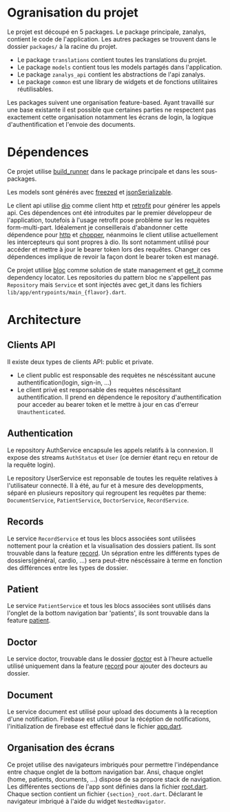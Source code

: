 # Ogranisation du projet
Le projet est découpé en 5 packages.
Le package principale, zanalys, contient le code de l'application.
Les autres packages se trouvent dans le dossier `packages/` à la racine du projet.
- Le package `translations` contient toutes les translations du projet.
- Le package `models` contient tous les models partagés dans l'application.
- Le package `zanalys_api` contient les abstractions de l'api zanalys.
- Le package `common` est une library de widgets et de fonctions utilitaires réutilisables.

Les packages suivent une organisation feature-based. Ayant travaillé sur une base existante il est possible que certaines parties ne respectent pas exactement cette organisation notamment les écrans de login, la logique d'authentification et l'envoie des documents.

# Dépendences
Ce projet utilise [build_runner](https://pub.dev/packages/build_runner) dans le package principale et dans les sous-packages.

Les models sont générés avec [freezed](https://pub.dev/packages/freezed) et [jsonSerializable](https://pub.dev/packages/json_serializable).

Le client api utilise [dio](https://pub.dev/packages/dio) comme client http et [retrofit](https://pub.dev/packages/retrofit) pour générer les appels api. Ces dépendences ont été introduites par le premier développeur de l'application, toutefois à l'usage retrofit pose problème sur les requètes form-multi-part. Idéalement je conseillerais d'abandonner cette dépendence pour [http](https://pub.dev/packages/http) et [chopper](https://pub.dev/packages/chopper), néanmoins le client utilise actuellement les intercepteurs qui sont propres à dio. Ils sont notamment utilisé pour accéder et mettre à jour le bearer token lors des requêtes. Changer ces dépendences implique de revoir la façon dont le bearer token est managé.

Ce projet utilise [bloc](https://pub.dev/packages/bloc) comme solution de state management et [get_it](https://pub.dev/packages/get_it) comme dependency locator.
Les repositories du pattern bloc ne s'appellent pas `Repository` mais `Service` et sont injectés avec get_it dans les fichiers `lib/app/entrypoints/main_{flavor}.dart`.

# Architecture

## Clients API
Il existe deux types de clients API: public et private.
- Le client public est responsable des requètes ne néscéssitant aucune authentification(login, sign-in, ...)
- Le client privé est responsable des requètes néscéssitant authentification. Il prend en dépendence le repository d'authentification pour acceder au bearer token et le mettre à jour en cas d'erreur `Unauthenticated`.

## Authentication
Le repository AuthService encapsule les appels relatifs à la connexion. Il expose des streams `AuthStatus` et `User` (ce dernier étant reçu en retour de la requête login).

Le repository UserService est reponsable de toutes les requête relatives à l'utilisateur connecté. Il à été, au fur et à mesure des developpments, séparé en plusieurs repository qui regroupent les requêtes par theme: `DocumentService`, `PatientService`, `DoctorService`, `RecordService`.

## Records
Le service `RecordService` et tous les blocs associées sont utilisées nottement pour la création et la visualisation des dossiers patient. Ils sont trouvable dans la feature [record](/lib/record). Un sépration entre les différents types de dossiers(général, cardio, ...) sera peut-être néscéssaire à terme en fonction des différences entre les types de dossier.

## Patient
Le service `PatientService` et tous les blocs associées sont utilisés dans l'onglet de la bottom navigation bar 'patients', ils sont trouvable dans la feature [patient](/lib/patient).

## Doctor
Le service doctor, trouvable dans le dossier [doctor](/lib/doctor) est à l'heure actuelle utilisé uniquement dans la feature [record](/lib/record) pour ajouter des docteurs au dossier.

## Document
Le service document est utilisé pour upload des documents à la reception d'une notification. Firebase est utilisé pour la récéption de notifications, l'initialization de firebase est effectué dans le fichier [app.dart](lib/app/app.dart). 


## Organisation des écrans
Ce projet utilise des navigateurs imbriqués pour permettre l'indépendance entre chaque onglet de la bottom navigation bar. Ansi, chaque onglet (home, patients, documents, ...) dispose de sa propore stack de navigation. Les différentes sections de l'app sont définies dans la fichier [root.dart](/lib/root/root.dart). Chaque section contient un fichier `{section}_root.dart`. Déclarant le navigateur imbriqué à l'aide du widget `NestedNavigator`.
